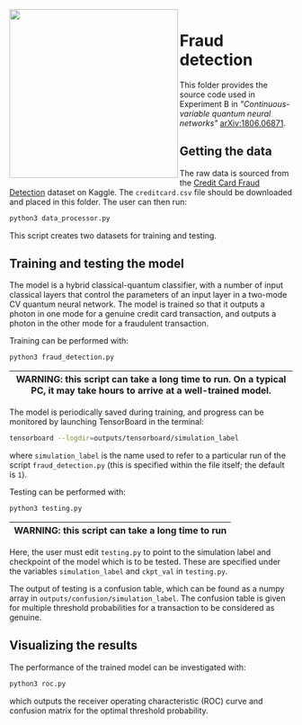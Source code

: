 <img align="left" src="https://github.com/XanaduAI/quantum-neural-networks/blob/master/static/fraud_detection.png" width=300px>

# Fraud detection

This folder provides the source code used in Experiment B in *"Continuous-variable quantum neural networks"* [arXiv:1806.06871](https://arxiv.org/abs/1806.06871).

## Getting the data

The raw data is sourced from the [Credit Card Fraud Detection](https://www.kaggle.com/mlg-ulb/creditcardfraud) dataset on Kaggle. The `creditcard.csv` file should be downloaded and placed in this folder. The user can then run:
```bash
python3 data_processor.py
```
This script creates two datasets for training and testing.

## Training and testing the model

The model is a hybrid classical-quantum classifier, with a number of input classical layers that control the parameters of an input layer in a two-mode CV quantum neural network. The model is trained so that it outputs a photon in one mode for a genuine credit card transaction, and outputs a photon in the other mode for a fraudulent transaction.

Training can be performed with:
```bash
python3 fraud_detection.py
```
| WARNING: this script can take a long time to run. On a typical PC, it may take hours to arrive at a well-trained model. |
| --- |

The model is periodically saved during training, and progress can be monitored by launching TensorBoard in the terminal:
```bash
tensorboard --logdir=outputs/tensorboard/simulation_label
```
where `simulation_label` is the name used to refer to a particular run of the script `fraud_detection.py` (this is specified within the file itself; the default is `1`).

Testing can be performed with:
```bash
python3 testing.py
```
| WARNING: this script can take a long time to run|
| --- |

Here, the user must edit `testing.py` to point to the simulation label and checkpoint of the model which is to be tested. These are specified under the variables `simulation_label` and `ckpt_val` in `testing.py`.

The output of testing is a confusion table, which can be found as a numpy array in `outputs/confusion/simulation_label`. The confusion table is given for multiple threshold probabilities for a transaction to be considered as genuine.

## Visualizing the results

The performance of the trained model can be investigated with:
```bash
python3 roc.py
```
which outputs the receiver operating characteristic (ROC) curve and confusion matrix for the optimal threshold probability.

